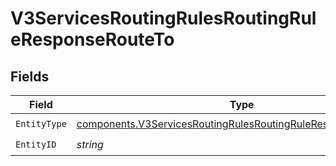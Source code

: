 # V3ServicesRoutingRulesRoutingRuleResponseRouteTo


## Fields

| Field                                                                                                                                            | Type                                                                                                                                             | Required                                                                                                                                         | Description                                                                                                                                      |
| ------------------------------------------------------------------------------------------------------------------------------------------------ | ------------------------------------------------------------------------------------------------------------------------------------------------ | ------------------------------------------------------------------------------------------------------------------------------------------------ | ------------------------------------------------------------------------------------------------------------------------------------------------ |
| `EntityType`                                                                                                                                     | [components.V3ServicesRoutingRulesRoutingRuleResponseEntityType](../../models/components/v3servicesroutingrulesroutingruleresponseentitytype.md) | :heavy_check_mark:                                                                                                                               | N/A                                                                                                                                              |
| `EntityID`                                                                                                                                       | *string*                                                                                                                                         | :heavy_check_mark:                                                                                                                               | N/A                                                                                                                                              |